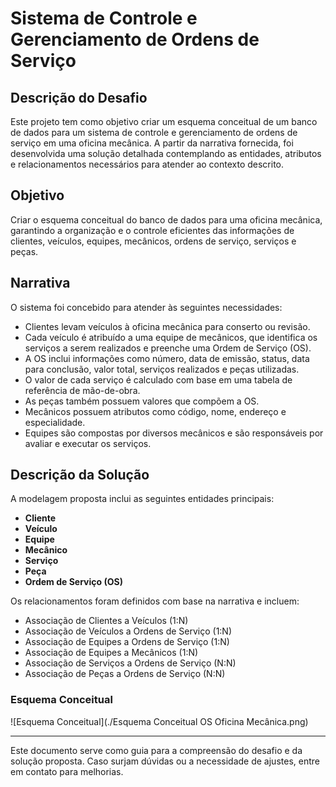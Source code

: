 # Sistema de Controle e Gerenciamento de Ordens de Serviço

## Descrição do Desafio
Este projeto tem como objetivo criar um esquema conceitual de um banco de dados para um sistema de controle e gerenciamento de ordens de serviço em uma oficina mecânica. A partir da narrativa fornecida, foi desenvolvida uma solução detalhada contemplando as entidades, atributos e relacionamentos necessários para atender ao contexto descrito.

## Objetivo
Criar o esquema conceitual do banco de dados para uma oficina mecânica, garantindo a organização e o controle eficientes das informações de clientes, veículos, equipes, mecânicos, ordens de serviço, serviços e peças.

## Narrativa
O sistema foi concebido para atender às seguintes necessidades:
- Clientes levam veículos à oficina mecânica para conserto ou revisão.
- Cada veículo é atribuído a uma equipe de mecânicos, que identifica os serviços a serem realizados e preenche uma Ordem de Serviço (OS).
- A OS inclui informações como número, data de emissão, status, data para conclusão, valor total, serviços realizados e peças utilizadas.
- O valor de cada serviço é calculado com base em uma tabela de referência de mão-de-obra.
- As peças também possuem valores que compõem a OS.
- Mecânicos possuem atributos como código, nome, endereço e especialidade.
- Equipes são compostas por diversos mecânicos e são responsáveis por avaliar e executar os serviços.

## Descrição da Solução
A modelagem proposta inclui as seguintes entidades principais:
- **Cliente**
- **Veículo**
- **Equipe**
- **Mecânico**
- **Serviço**
- **Peça**
- **Ordem de Serviço (OS)**

Os relacionamentos foram definidos com base na narrativa e incluem:
- Associação de Clientes a Veículos (1:N)
- Associação de Veículos a Ordens de Serviço (1:N)
- Associação de Equipes a Ordens de Serviço (1:N)
- Associação de Equipes a Mecânicos (1:N)
- Associação de Serviços a Ordens de Serviço (N:N)
- Associação de Peças a Ordens de Serviço (N:N)

### Esquema Conceitual
![Esquema Conceitual](./Esquema Conceitual OS Oficina Mecânica.png)

---

Este documento serve como guia para a compreensão do desafio e da solução proposta. Caso surjam dúvidas ou a necessidade de ajustes, entre em contato para melhorias.

